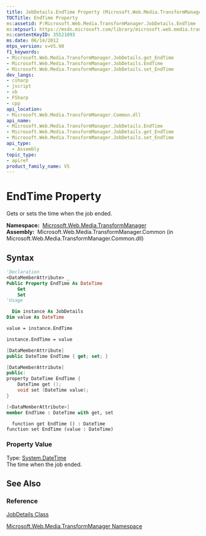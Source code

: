 ```yaml
---
title: JobDetails.EndTime Property (Microsoft.Web.Media.TransformManager)
TOCTitle: EndTime Property
ms:assetid: P:Microsoft.Web.Media.TransformManager.JobDetails.EndTime
ms:mtpsurl: https://msdn.microsoft.com/library/microsoft.web.media.transformmanager.jobdetails.endtime(v=VS.90)
ms:contentKeyID: 35521093
ms.date: 06/14/2012
mtps_version: v=VS.90
f1_keywords:
- Microsoft.Web.Media.TransformManager.JobDetails.get_EndTime
- Microsoft.Web.Media.TransformManager.JobDetails.EndTime
- Microsoft.Web.Media.TransformManager.JobDetails.set_EndTime
dev_langs:
- csharp
- jscript
- vb
- FSharp
- cpp
api_location:
- Microsoft.Web.Media.TransformManager.Common.dll
api_name:
- Microsoft.Web.Media.TransformManager.JobDetails.EndTime
- Microsoft.Web.Media.TransformManager.JobDetails.get_EndTime
- Microsoft.Web.Media.TransformManager.JobDetails.set_EndTime
api_type:
  - Assembly
topic_type:
- apiref
product_family_name: VS
---
```


# EndTime Property

Gets or sets the time when the job ended.

**Namespace:**  [Microsoft.Web.Media.TransformManager](microsoft-web-media-transformmanager-namespace.md)  
**Assembly:**  Microsoft.Web.Media.TransformManager.Common (in Microsoft.Web.Media.TransformManager.Common.dll)

## Syntax

```vb
'Declaration
<DataMemberAttribute> _
Public Property EndTime As DateTime
    Get
    Set
'Usage

  Dim instance As JobDetails
Dim value As DateTime

value = instance.EndTime

instance.EndTime = value
```

```csharp
[DataMemberAttribute]
public DateTime EndTime { get; set; }
```

```cpp
[DataMemberAttribute]
public:
property DateTime EndTime {
    DateTime get ();
    void set (DateTime value);
}
```

``` fsharp
[<DataMemberAttribute>]
member EndTime : DateTime with get, set
```

```jscript
  function get EndTime () : DateTime
function set EndTime (value : DateTime)
```

### Property Value

Type: [System.DateTime](https://msdn.microsoft.com/library/03ybds8y)  
The time when the job ended.  

## See Also

### Reference

[JobDetails Class](jobdetails-class-microsoft-web-media-transformmanager.md)

[Microsoft.Web.Media.TransformManager Namespace](microsoft-web-media-transformmanager-namespace.md)

